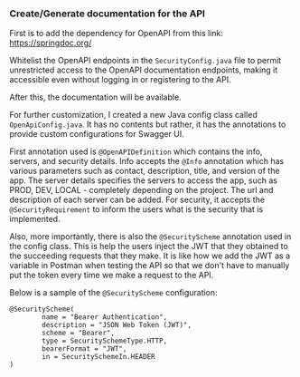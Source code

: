 ### Create/Generate documentation for the API

First is to add the dependency for OpenAPI from this link: https://springdoc.org/

Whitelist the OpenAPI endpoints in the `SecurityConfig.java` file to permit unrestricted access to the OpenAPI documentation endpoints,
making it accessible even without logging in or registering to the API. 

After this, the documentation will be available. 

For further customization, I created a new Java config class called `OpenApiConfig.java`.
It has no contents but rather, it has the annotations to provide custom configurations for Swagger UI. 

First annotation used is `@OpenAPIDefinition` which contains the info, servers, and security details. 
Info accepts the `@Info` annotation which has various parameters such as contact, description, title, and version of the app.
The server details specifies the servers to access the app, such as PROD, DEV, LOCAL - completely depending on the project. 
The url and description of each server can be added. 
For security, it accepts the `@SecurityRequirement` to inform the users what is the security that is implemented. 

Also, more importantly, there is also the `@SecurityScheme` annotation used in the config class. 
This is help the users inject the JWT that they obtained to the succeeding requests that they make.
It is like how we add the JWT as a variable in Postman when testing the API so that we don't have to manually 
put the token every time we make a request to the API.

Below is a sample of the `@SecurityScheme` configuration:
```
@SecurityScheme(
        name = "Bearer Authentication",
        description = "JSON Web Token (JWT)",
        scheme = "Bearer",
        type = SecuritySchemeType.HTTP,
        bearerFormat = "JWT",
        in = SecuritySchemeIn.HEADER
)

```

